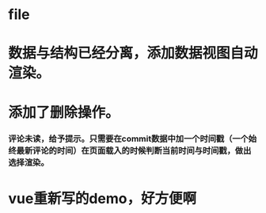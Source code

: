 # file
# 数据与结构已经分离，添加数据视图自动渲染。
# 添加了删除操作。
### 评论未读，给予提示。只需要在commit数据中加一个时间戳（一个始终最新评论的时间）在页面载入的时候判断当前时间与时间戳，做出选择渲染。
# vue重新写的demo，好方便啊